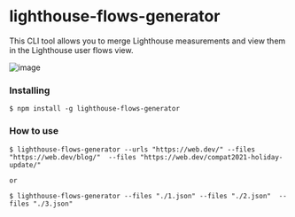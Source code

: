 # lighthouse-flows-generator

This CLI tool allows you to merge Lighthouse measurements and view them in the Lighthouse user flows view.

![image](https://user-images.githubusercontent.com/32378535/146111296-a3cf6d2b-d3ae-4e4a-8615-05dd023689c2.png)


### Installing
```
$ npm install -g lighthouse-flows-generator
```

### How to use
```
$ lighthouse-flows-generator --urls "https://web.dev/" --files "https://web.dev/blog/"  --files "https://web.dev/compat2021-holiday-update/"

or

$ lighthouse-flows-generator --files "./1.json" --files "./2.json"  --files "./3.json"
```
